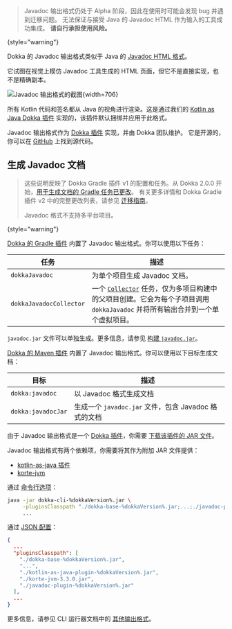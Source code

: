 [//]: # (title: Javadoc)

> Javadoc 输出格式仍处于 Alpha 阶段，因此在使用时可能会发现 bug 并遇到迁移问题。
> 无法保证与接受 Java 的 Javadoc HTML 作为输入的工具成功集成。
> **请自行承担使用风险。**
>
{style="warning"}

Dokka 的 Javadoc 输出格式类似于 Java 的
[Javadoc HTML 格式](https://docs.oracle.com/en/java/javase/19/docs/api/index.html)。

它试图在视觉上模仿 Javadoc 工具生成的 HTML 页面，但它不是直接实现，也不是精确副本。

![Javadoc 输出格式的截图](javadoc-format-example.png){width=706}

所有 Kotlin 代码和签名都从 Java 的视角进行渲染。这是通过我们的
[Kotlin as Java Dokka 插件](https://github.com/Kotlin/dokka/tree/%dokkaVersion%/dokka-subprojects/plugin-kotlin-as-java) 实现的，该插件默认捆绑并应用于此格式。

Javadoc 输出格式作为 [Dokka 插件](dokka-plugins.md) 实现，并由 Dokka 团队维护。
它是开源的，你可以在 [GitHub](https://github.com/Kotlin/dokka/tree/%dokkaVersion%/dokka-subprojects/plugin-javadoc) 上找到源代码。

## 生成 Javadoc 文档

> 这些说明反映了 Dokka Gradle 插件 v1 的配置和任务。从 Dokka 2.0.0 开始，[用于生成文档的 Gradle 任务已更改](dokka-migration.md#select-documentation-output-format)。
> 有关更多详情和 Dokka Gradle 插件 v2 中的完整更改列表，请参见 [迁移指南](dokka-migration.md)。
>
> Javadoc 格式不支持多平台项目。
>
{style="warning"}

<tabs group="build-script">
<tab title="Gradle" group-key="kotlin">

[Dokka 的 Gradle 插件](dokka-gradle.md) 内置了 Javadoc 输出格式。你可以使用以下任务：

| **任务**                | **描述**                                                                                                                                                                                              |
|-------------------------|--------------------------------------------------------------------------------------------------------------------------------------------------------------------------------------------------------------|
| `dokkaJavadoc`          | 为单个项目生成 Javadoc 文档。                                                                                                                                                        |
| `dokkaJavadocCollector` | 一个 [`Collector`](dokka-gradle.md#collector-tasks) 任务，仅为多项目构建中的父项目创建。它会为每个子项目调用 `dokkaJavadoc` 并将所有输出合并到一个单个虚拟项目。 |

`javadoc.jar` 文件可以单独生成。更多信息，请参见 [构建 `javadoc.jar`](dokka-gradle.md#build-javadoc-jar)。

</tab>
<tab title="Maven" group-key="groovy">

[Dokka 的 Maven 插件](dokka-maven.md) 内置了 Javadoc 输出格式。你可以使用以下目标生成文档：

| **目标**           | **描述**                                                              |
|--------------------|------------------------------------------------------------------------------|
| `dokka:javadoc`    | 以 Javadoc 格式生成文档                                    |
| `dokka:javadocJar` | 生成一个 `javadoc.jar` 文件，包含 Javadoc 格式的文档 |

</tab>
<tab title="CLI" group-key="cli">

由于 Javadoc 输出格式是一个 [Dokka 插件](dokka-plugins.md#apply-dokka-plugins)，你需要
[下载该插件的 JAR 文件](https://repo1.maven.org/maven2/org/jetbrains/dokka/javadoc-plugin/%dokkaVersion%/javadoc-plugin-%dokkaVersion%.jar)。

Javadoc 输出格式有两个依赖项，你需要将其作为附加 JAR 文件提供：

* [kotlin-as-java 插件](https://repo1.maven.org/maven2/org/jetbrains/dokka/kotlin-as-java-plugin/%dokkaVersion%/kotlin-as-java-plugin-%dokkaVersion%.jar)
* [korte-jvm](https://repo1.maven.org/maven2/com/soywiz/korlibs/korte/korte-jvm/3.3.0/korte-jvm-3.3.0.jar)

通过 [命令行选项](dokka-cli.md#run-with-command-line-options)：

```Bash
java -jar dokka-cli-%dokkaVersion%.jar \
     -pluginsClasspath "./dokka-base-%dokkaVersion%.jar;...;./javadoc-plugin-%dokkaVersion%.jar" \
     ...
```

通过 [JSON 配置](dokka-cli.md#run-with-json-configuration)：

```json
{
  ...
  "pluginsClasspath": [
    "./dokka-base-%dokkaVersion%.jar",
    "...",
    "./kotlin-as-java-plugin-%dokkaVersion%.jar",
    "./korte-jvm-3.3.0.jar",
    "./javadoc-plugin-%dokkaVersion%.jar"
  ],
  ...
}
```

更多信息，请参见 CLI 运行器文档中的 [其他输出格式](dokka-cli.md#other-output-formats)。

</tab>
</tabs>